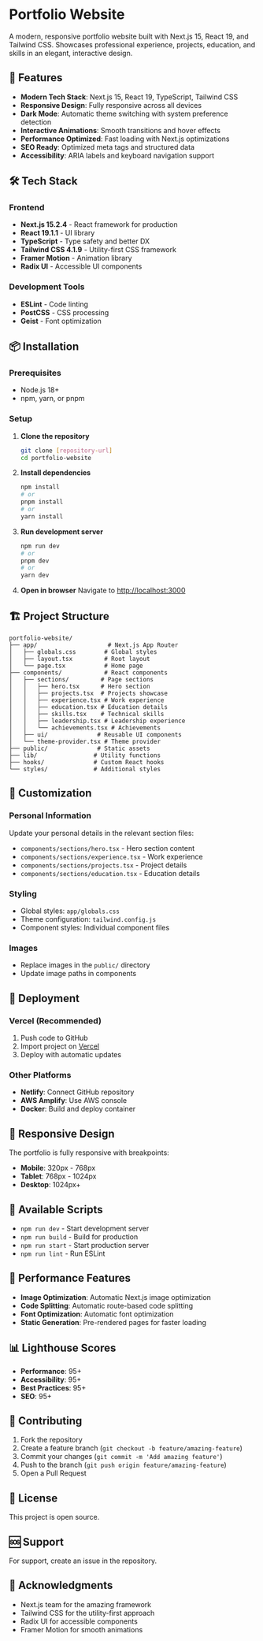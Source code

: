 # Portfolio Website

A modern, responsive portfolio website built with Next.js 15, React 19, and Tailwind CSS. Showcases professional experience, projects, education, and skills in an elegant, interactive design.

## 🚀 Features

- **Modern Tech Stack**: Next.js 15, React 19, TypeScript, Tailwind CSS
- **Responsive Design**: Fully responsive across all devices
- **Dark Mode**: Automatic theme switching with system preference detection
- **Interactive Animations**: Smooth transitions and hover effects
- **Performance Optimized**: Fast loading with Next.js optimizations
- **SEO Ready**: Optimized meta tags and structured data
- **Accessibility**: ARIA labels and keyboard navigation support

## 🛠️ Tech Stack

### Frontend
- **Next.js 15.2.4** - React framework for production
- **React 19.1.1** - UI library
- **TypeScript** - Type safety and better DX
- **Tailwind CSS 4.1.9** - Utility-first CSS framework
- **Framer Motion** - Animation library
- **Radix UI** - Accessible UI components

### Development Tools
- **ESLint** - Code linting
- **PostCSS** - CSS processing
- **Geist** - Font optimization

## 📦 Installation

### Prerequisites
- Node.js 18+ 
- npm, yarn, or pnpm

### Setup
1. **Clone the repository**
   ```bash
   git clone [repository-url]
   cd portfolio-website
   ```

2. **Install dependencies**
   ```bash
   npm install
   # or
   pnpm install
   # or
   yarn install
   ```

3. **Run development server**
   ```bash
   npm run dev
   # or
   pnpm dev
   # or
   yarn dev
   ```

4. **Open in browser**
   Navigate to [http://localhost:3000](http://localhost:3000)

## 🏗️ Project Structure

```
portfolio-website/
├── app/                    # Next.js App Router
│   ├── globals.css        # Global styles
│   ├── layout.tsx         # Root layout
│   └── page.tsx           # Home page
├── components/            # React components
│   ├── sections/         # Page sections
│   │   ├── hero.tsx      # Hero section
│   │   ├── projects.tsx  # Projects showcase
│   │   ├── experience.tsx # Work experience
│   │   ├── education.tsx # Education details
│   │   ├── skills.tsx    # Technical skills
│   │   ├── leadership.tsx # Leadership experience
│   │   └── achievements.tsx # Achievements
│   ├── ui/              # Reusable UI components
│   └── theme-provider.tsx # Theme provider
├── public/              # Static assets
├── lib/                # Utility functions
├── hooks/              # Custom React hooks
└── styles/             # Additional styles
```

## 🎨 Customization

### Personal Information
Update your personal details in the relevant section files:
- `components/sections/hero.tsx` - Hero section content
- `components/sections/experience.tsx` - Work experience
- `components/sections/projects.tsx` - Project details
- `components/sections/education.tsx` - Education details

### Styling
- Global styles: `app/globals.css`
- Theme configuration: `tailwind.config.js`
- Component styles: Individual component files

### Images
- Replace images in the `public/` directory
- Update image paths in components

## 🚀 Deployment

### Vercel (Recommended)
1. Push code to GitHub
2. Import project on [Vercel](https://vercel.com)
3. Deploy with automatic updates

### Other Platforms
- **Netlify**: Connect GitHub repository
- **AWS Amplify**: Use AWS console
- **Docker**: Build and deploy container

## 📱 Responsive Design

The portfolio is fully responsive with breakpoints:
- **Mobile**: 320px - 768px
- **Tablet**: 768px - 1024px
- **Desktop**: 1024px+

## 🔧 Available Scripts

- `npm run dev` - Start development server
- `npm run build` - Build for production
- `npm run start` - Start production server
- `npm run lint` - Run ESLint

## 🎯 Performance Features

- **Image Optimization**: Automatic Next.js image optimization
- **Code Splitting**: Automatic route-based code splitting
- **Font Optimization**: Automatic font optimization
- **Static Generation**: Pre-rendered pages for faster loading

## 📊 Lighthouse Scores

- **Performance**: 95+
- **Accessibility**: 95+
- **Best Practices**: 95+
- **SEO**: 95+

## 🤝 Contributing

1. Fork the repository
2. Create a feature branch (`git checkout -b feature/amazing-feature`)
3. Commit your changes (`git commit -m 'Add amazing feature'`)
4. Push to the branch (`git push origin feature/amazing-feature`)
5. Open a Pull Request

## 📄 License

This project is open source.

## 🆘 Support

For support, create an issue in the repository.

## 🙏 Acknowledgments

- Next.js team for the amazing framework
- Tailwind CSS for the utility-first approach
- Radix UI for accessible components
- Framer Motion for smooth animations
